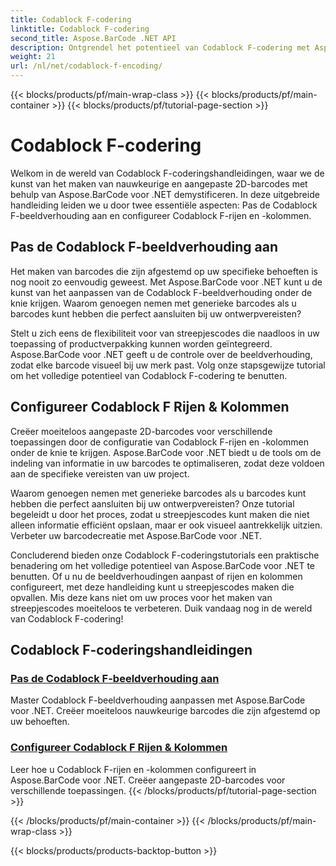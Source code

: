 ```yaml
---
title: Codablock F-codering
linktitle: Codablock F-codering
second_title: Aspose.BarCode .NET API
description: Ontgrendel het potentieel van Codablock F-codering met Aspose.BarCode voor .NET. Pas de beeldverhouding aan, configureer rijen en kolommen voor nauwkeurige 2D-barcodes.
weight: 21
url: /nl/net/codablock-f-encoding/
---
```


{{< blocks/products/pf/main-wrap-class >}}
{{< blocks/products/pf/main-container >}}
{{< blocks/products/pf/tutorial-page-section >}}

# Codablock F-codering


Welkom in de wereld van Codablock F-coderingshandleidingen, waar we de kunst van het maken van nauwkeurige en aangepaste 2D-barcodes met behulp van Aspose.BarCode voor .NET demystificeren. In deze uitgebreide handleiding leiden we u door twee essentiële aspecten: Pas de Codablock F-beeldverhouding aan en configureer Codablock F-rijen en -kolommen.

## Pas de Codablock F-beeldverhouding aan

Het maken van barcodes die zijn afgestemd op uw specifieke behoeften is nog nooit zo eenvoudig geweest. Met Aspose.BarCode voor .NET kunt u de kunst van het aanpassen van de Codablock F-beeldverhouding onder de knie krijgen. Waarom genoegen nemen met generieke barcodes als u barcodes kunt hebben die perfect aansluiten bij uw ontwerpvereisten?

Stelt u zich eens de flexibiliteit voor van streepjescodes die naadloos in uw toepassing of productverpakking kunnen worden geïntegreerd. Aspose.BarCode voor .NET geeft u de controle over de beeldverhouding, zodat elke barcode visueel bij uw merk past. Volg onze stapsgewijze tutorial om het volledige potentieel van Codablock F-codering te benutten.

## Configureer Codablock F Rijen & Kolommen

Creëer moeiteloos aangepaste 2D-barcodes voor verschillende toepassingen door de configuratie van Codablock F-rijen en -kolommen onder de knie te krijgen. Aspose.BarCode voor .NET biedt u de tools om de indeling van informatie in uw barcodes te optimaliseren, zodat deze voldoen aan de specifieke vereisten van uw project.

Waarom genoegen nemen met generieke barcodes als u barcodes kunt hebben die perfect aansluiten bij uw ontwerpvereisten? Onze tutorial begeleidt u door het proces, zodat u streepjescodes kunt maken die niet alleen informatie efficiënt opslaan, maar er ook visueel aantrekkelijk uitzien. Verbeter uw barcodecreatie met Aspose.BarCode voor .NET.

Concluderend bieden onze Codablock F-coderingstutorials een praktische benadering om het volledige potentieel van Aspose.BarCode voor .NET te benutten. Of u nu de beeldverhoudingen aanpast of rijen en kolommen configureert, met deze handleiding kunt u streepjescodes maken die opvallen. Mis deze kans niet om uw proces voor het maken van streepjescodes moeiteloos te verbeteren. Duik vandaag nog in de wereld van Codablock F-codering!
## Codablock F-coderingshandleidingen
### [Pas de Codablock F-beeldverhouding aan](./codablock-f-aspect-ratio-customization/)
Master Codablock F-beeldverhouding aanpassen met Aspose.BarCode voor .NET. Creëer moeiteloos nauwkeurige barcodes die zijn afgestemd op uw behoeften.
### [Configureer Codablock F Rijen & Kolommen](./codablock-f-row-column-configuration/)
Leer hoe u Codablock F-rijen en -kolommen configureert in Aspose.BarCode voor .NET. Creëer aangepaste 2D-barcodes voor verschillende toepassingen.
{{< /blocks/products/pf/tutorial-page-section >}}

{{< /blocks/products/pf/main-container >}}
{{< /blocks/products/pf/main-wrap-class >}}

{{< blocks/products/products-backtop-button >}}
